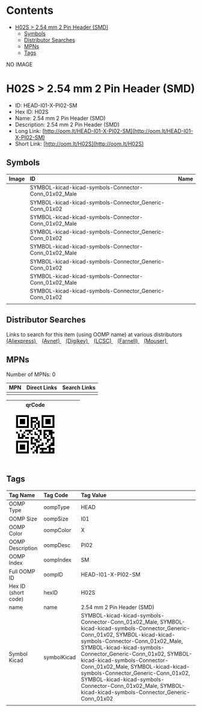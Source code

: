



Contents
========

* [H02S > 2.54 mm 2 Pin Header (SMD)](#h02s--254-mm-2-pin-header-smd)
	* [Symbols](#symbols)
	* [Distributor Searches](#distributor-searches)
	* [MPNs](#mpns)
	* [Tags](#tags)
  
NO IMAGE  
# H02S > 2.54 mm 2 Pin Header (SMD)

- ID: HEAD-I01-X-PI02-SM
- Hex ID: H02S
- Name: 2.54 mm 2 Pin Header (SMD)
- Description: 2.54 mm 2 Pin Header (SMD)
- Long Link: [http://oom.lt/HEAD-I01-X-PI02-SM](http://oom.lt/HEAD-I01-X-PI02-SM)
- Short Link: [http://oom.lt/H02S](http://oom.lt/H02S)

## Symbols
  

|Image|ID|Name|
| :--- | :--- | :--- |
|![]()|SYMBOL-kicad-kicad-symbols-Connector-Conn_01x02_Male||
|![]()|SYMBOL-kicad-kicad-symbols-Connector_Generic-Conn_01x02||
|![]()|SYMBOL-kicad-kicad-symbols-Connector-Conn_01x02_Male||
|![]()|SYMBOL-kicad-kicad-symbols-Connector_Generic-Conn_01x02||
|![]()|SYMBOL-kicad-kicad-symbols-Connector-Conn_01x02_Male||
|![]()|SYMBOL-kicad-kicad-symbols-Connector_Generic-Conn_01x02||
|![]()|SYMBOL-kicad-kicad-symbols-Connector-Conn_01x02_Male||
|![]()|SYMBOL-kicad-kicad-symbols-Connector_Generic-Conn_01x02||
||||

## Distributor Searches
  
Links to search for this item (using OOMP name) at various distributors  
[(Aliexpress) ](https://www.aliexpress.com/wholesale?SearchText=11172.54+mm+2+Pin+Header+SMD)&nbsp;&nbsp;&nbsp;[(Avnet) ](https://www.avnet.com/shop/us/search/2.54+mm+2+Pin+Header+SMD)&nbsp;&nbsp;&nbsp;[(Digikey) ](https://www.digikey.co.uk/en/products/result?s=2.54+mm+2+Pin+Header+SMD)&nbsp;&nbsp;&nbsp;[(LCSC) ](https://www.lcsc.com/search?q=2.54+mm+2+Pin+Header+SMD)&nbsp;&nbsp;&nbsp;[(Farnell) ](https://uk.farnell.com/search?st=2.54+mm+2+Pin+Header+SMD)&nbsp;&nbsp;&nbsp;[(Mouser) ](https://www.mouser.com/c/?q=2.54+mm+2+Pin+Header+SMD)&nbsp;&nbsp;&nbsp;
## MPNs
  
Number of MPNs: 0  

|MPN|Direct Links|Search Links|
| :--- | :--- | :--- |
||||
  

|qrCode<br>[![](https://raw.githubusercontent.com/oomlout/oomlout_OOMP_parts_V2/main/HEAD/I01/X/PI02/SM/qrCode_140.png)](https://github.com/oomlout/oomlout_OOMP_parts_V2/tree/main/HEAD/I01/X/PI02/SM/qrCode.png)||||
| :---: | :---: | :---: | :---: |

## Tags
  

|Tag Name|Tag Code|Tag Value|
| :--- | :--- | :--- |
|OOMP Type|oompType|HEAD|
|OOMP Size|oompSize|I01|
|OOMP Color|oompColor|X|
|OOMP Description|oompDesc|PI02|
|OOMP Index|oompIndex|SM|
|Full OOMP ID|oompID|HEAD-I01-X-PI02-SM|
|Hex ID (short code)|hexID|H02S|
|name|name|2.54 mm 2 Pin Header (SMD)|
|Symbol Kicad|symbolKicad|SYMBOL-kicad-kicad-symbols-Connector-Conn_01x02_Male, SYMBOL-kicad-kicad-symbols-Connector_Generic-Conn_01x02, SYMBOL-kicad-kicad-symbols-Connector-Conn_01x02_Male, SYMBOL-kicad-kicad-symbols-Connector_Generic-Conn_01x02, SYMBOL-kicad-kicad-symbols-Connector-Conn_01x02_Male, SYMBOL-kicad-kicad-symbols-Connector_Generic-Conn_01x02, SYMBOL-kicad-kicad-symbols-Connector-Conn_01x02_Male, SYMBOL-kicad-kicad-symbols-Connector_Generic-Conn_01x02|
||||
